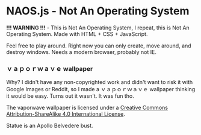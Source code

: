 # NAOS.js - Not An Operating System

**!!! WARNING !!!** - This is Not An Operating System, I repeat, this is Not An Operating System. Made with HTML + CSS + JavaScript.

Feel free to play around. Right now you can only create, move around, and destroy windows. Needs a modern browser, probably not IE.

### ｖａｐｏｒｗａｖｅ wallpaper

Why? I didn't have any non-copyrighted work and didn't want to risk it with Google Images or Reddit, so I made a ｖａｐｏｒｗａｖｅ wallpaper thinking it would be easy. Turns out it wasn't. It was fun tho.

The vaporwave wallpaper is licensed under a [Creative Commons Attribution-ShareAlike 4.0 International License](http://creativecommons.org/licenses/by-sa/4.0/).

Statue is an Apollo Belvedere bust.
